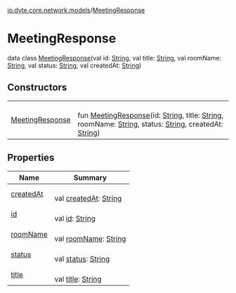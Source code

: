 [io.dyte.core.network.models](../index.md)/[MeetingResponse](index.md)

# MeetingResponse


data class [MeetingResponse](index.md)(val id: [String](https://kotlinlang.org/api/latest/jvm/stdlib/kotlin/-string/index.html), val title: [String](https://kotlinlang.org/api/latest/jvm/stdlib/kotlin/-string/index.html), val roomName: [String](https://kotlinlang.org/api/latest/jvm/stdlib/kotlin/-string/index.html), val status: [String](https://kotlinlang.org/api/latest/jvm/stdlib/kotlin/-string/index.html), val createdAt: [String](https://kotlinlang.org/api/latest/jvm/stdlib/kotlin/-string/index.html))

## Constructors

| | |
|---|---|
| [MeetingResponse](-meeting-response.md) | <br/>fun [MeetingResponse](-meeting-response.md)(id: [String](https://kotlinlang.org/api/latest/jvm/stdlib/kotlin/-string/index.html), title: [String](https://kotlinlang.org/api/latest/jvm/stdlib/kotlin/-string/index.html), roomName: [String](https://kotlinlang.org/api/latest/jvm/stdlib/kotlin/-string/index.html), status: [String](https://kotlinlang.org/api/latest/jvm/stdlib/kotlin/-string/index.html), createdAt: [String](https://kotlinlang.org/api/latest/jvm/stdlib/kotlin/-string/index.html)) |

## Properties

| Name | Summary |
|---|---|
| [createdAt](created-at.md) | <br/>val [createdAt](created-at.md): [String](https://kotlinlang.org/api/latest/jvm/stdlib/kotlin/-string/index.html) |
| [id](id.md) | <br/>val [id](id.md): [String](https://kotlinlang.org/api/latest/jvm/stdlib/kotlin/-string/index.html) |
| [roomName](room-name.md) | <br/>val [roomName](room-name.md): [String](https://kotlinlang.org/api/latest/jvm/stdlib/kotlin/-string/index.html) |
| [status](status.md) | <br/>val [status](status.md): [String](https://kotlinlang.org/api/latest/jvm/stdlib/kotlin/-string/index.html) |
| [title](title.md) | <br/>val [title](title.md): [String](https://kotlinlang.org/api/latest/jvm/stdlib/kotlin/-string/index.html) |

